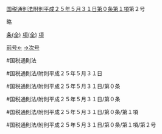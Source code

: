[国税通則法附則平成２５年５月３１日第０条第１項](国税通則法＿＿＿＿附則平成２５年５月３１日第０条第１項)第２号

略

[条(全)](国税通則法＿＿＿＿附則平成２５年５月３１日第０条_.md)    [項(全)](国税通則法＿＿＿＿附則平成２５年５月３１日第０条第１項_.md)    [項](国税通則法＿＿＿＿附則平成２５年５月３１日第０条第１項.md)

[前号←](国税通則法＿＿＿＿附則平成２５年５月３１日第０条第１項第１号.md)    [→次号](国税通則法＿＿＿＿附則平成２５年５月３１日第０条第１項第３号.md)

#国税通則法

#国税通則法/附則平成２５年５月３１日

#国税通則法/附則平成２５年５月３１日/第０条

#国税通則法/附則平成２５年５月３１日/第０条

#国税通則法/附則平成２５年５月３１日/第０条/第１項

#国税通則法/附則平成２５年５月３１日/第０条/第１項/第２号

